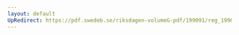 ```yaml
---
layout: default
UpRedirect: https://pdf.swedeb.se/riksdagen-volumeG-pdf/199091/reg_199091/reg_199091_1078.pdf
---
```

